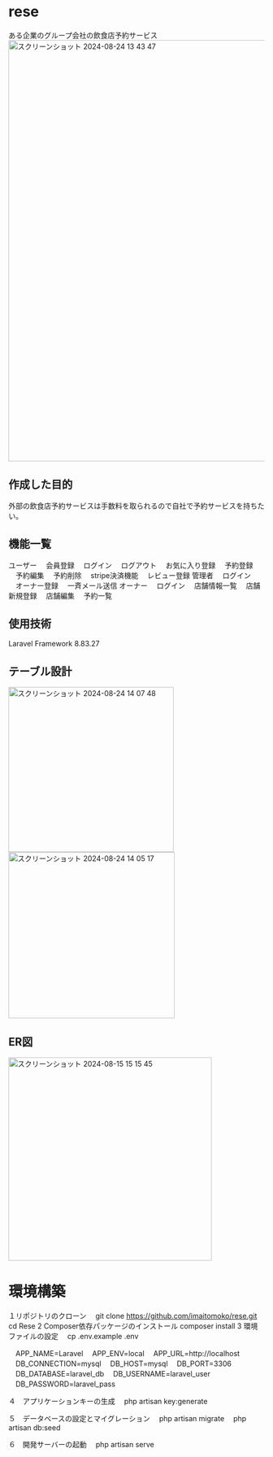 # rese
ある企業のグループ会社の飲食店予約サービス
<img width="829" alt="スクリーンショット 2024-08-24 13 43 47" src="https://github.com/user-attachments/assets/55882cc1-c233-4422-a7ed-7710b4f45c84">

## 作成した目的
外部の飲食店予約サービスは手数料を取られるので自社で予約サービスを持ちたい。

## 機能一覧
ユーザー
　会員登録
　ログイン
　ログアウト
　お気に入り登録
　予約登録
　予約編集
　予約削除
　stripe決済機能
　レビュー登録
管理者
　ログイン
　オーナー登録
　一斉メール送信
オーナー
　ログイン
　店舗情報一覧
　店舗新規登録
　店舗編集
　予約一覧

## 使用技術
Laravel Framework 8.83.27

## テーブル設計
<img width="325" alt="スクリーンショット 2024-08-24 14 07 48" src="https://github.com/user-attachments/assets/052444c3-504e-494e-ba74-083b02fc1f67">
<img width="327" alt="スクリーンショット 2024-08-24 14 05 17" src="https://github.com/user-attachments/assets/10488717-f647-4683-bdc2-47bf36c52da1">

## ER図
<img width="400" alt="スクリーンショット 2024-08-15 15 15 45" src="https://github.com/user-attachments/assets/1e129dc3-687e-461c-86bf-d6d805a632a2">

# 環境構築
１リポジトリのクローン
　git clone https://github.com/imaitomoko/rese.git
  cd Rese
2 Composer依存パッケージのインストール
 composer install
3 環境ファイルの設定
　cp .env.example .env

　APP_NAME=Laravel
　APP_ENV=local
　APP_URL=http://localhost
　DB_CONNECTION=mysql
　DB_HOST=mysql
　DB_PORT=3306
　DB_DATABASE=laravel_db
　DB_USERNAME=laravel_user
　DB_PASSWORD=laravel_pass

４　アプリケーションキーの生成
　php artisan key:generate

５　データベースの設定とマイグレーション
　php artisan migrate
　php artisan db:seed

６　開発サーバーの起動
　php artisan serve


